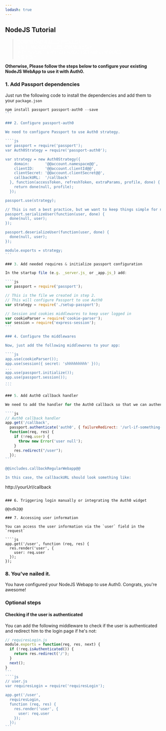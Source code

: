 ```yaml
---
lodash: true
---
```


## NodeJS Tutorial

<div class="package">
  <blockquote>
    <a href="https://docs.auth0.com/node-auth0/master/create-package?path=examples/nodejs-regular-webapp&type=server@@account.clientParam@@" class="btn btn-lg btn-success btn-package" style="text-transform: uppercase; color: white">
      <span style="display: block">Download a Seed project</span>
      <% if (account.userName) { %> 
      <span class="smaller" style="display:block; font-size: 11px">with your Auth0 API Keys already set and configured</span>
      <% } %>
    </a> 
  </blockquote>
</div>

**Otherwise, Please follow the steps below to configure your existing NodeJS WebApp to use it with Auth0.**

### 1. Add Passport dependencies

Just run the following code to install the dependencies and add them to your `package.json`

````js
npm install passport passport-auth0 --save
```

### 2. Configure passport-auth0

We need to configure Passport to use Auth0 strategy. 

````js
var passport = require('passport');
var Auth0Strategy = require('passport-auth0');

var strategy = new Auth0Strategy({  
    domain:       '@@account.namespace@@',
    clientID:     '@@account.clientId@@',
    clientSecret: '@@account.clientSecret@@',
    callbackURL:  '/callback'
  }, function(accessToken, refreshToken, extraParams, profile, done) {
    return done(null, profile);
  });

passport.use(strategy);

// This is not a best practice, but we want to keep things simple for now
passport.serializeUser(function(user, done) {
  done(null, user); 
});

passport.deserializeUser(function(user, done) {
  done(null, user);
});

module.exports = strategy; 
```

### 3. Add needed requires & initialize passport configuration

In the startup file (e.g. _server.js_ or _app.js_) add:

````js
var passport = require('passport');

// This is the file we created in step 2. 
// This will configure Passport to use Auth0
var strategy = require('./setup-passport');

// Session and cookies middlewares to keep user logged in
var cookieParser = require('cookie-parser');
var session = require('express-session');
```

### 4. Configure the middlewares

Now, just add the following middlewares to your app:

````js
app.use(cookieParser());
app.use(session({ secret: 'shhhhhhhhh' }));
...
app.use(passport.initialize());
app.use(passport.session());
...
```

### 5. Add Auth0 callback handler

We need to add the handler for the Auth0 callback so that we can authenticate the user and get his information.

````js
// Auth0 callback handler
app.get('/callback', 
  passport.authenticate('auth0', { failureRedirect: '/url-if-something-fails' }), 
  function(req, res) {
    if (!req.user) {
      throw new Error('user null');
    }
    res.redirect("/user");
  });
```

@@includes.callbackRegularWebapp@@

In this case, the callbackURL should look something like:

````
http://yourUrl/callback
```

### 6. Triggering login manually or integrating the Auth0 widget

@@sdk2@@

### 7. Accessing user information

You can access the user information via the `user` field in the `request`

````js
app.get('/user', function (req, res) {
  res.render('user', {
    user: req.user
  });
});
```

### 8. You've nailed it.

You have configured your NodeJS Webapp to use Auth0. Congrats, you're awesome!

### Optional steps

#### Checking if the user is authenticated

You can add the following middleware to check if the user is authenticated and redirect him to the login page if he's not:

````js
// requiresLogin.js
module.exports = function(req, res, next) {
  if (!req.isAuthenticated()) {
    return res.redirect('/');
  }
  next();
}
```
````js
// user.js
var requiresLogin = require('requiresLogin');

app.get('/user', 
  requiresLogin,
  function (req, res) {
    res.render('user', {
      user: req.user
    });
  });
```
